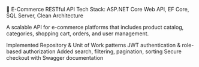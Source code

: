🛒 E-Commerce RESTful API Tech Stack: ASP.NET Core Web API, EF Core, SQL Server, Clean Architecture

A scalable API for e-commerce platforms that includes product catalog, categories, shopping cart, orders, and user management.

Implemented Repository & Unit of Work patterns JWT authentication & role-based authorization Added search, filtering, pagination, sorting Secure checkout with Swagger documentation
